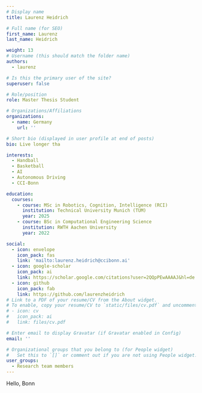 ```yaml
---
# Display name
title: Laurenz Heidrich

# Full name (for SEO)
first_name: Laurenz
last_name: Heidrich

weight: 13
# Username (this should match the folder name)
authors:
  - laurenz

# Is this the primary user of the site?
superuser: false

# Role/position
role: Master Thesis Student

# Organizations/Affiliations
organizations:
  - name: Germany
    url: ''

# Short bio (displayed in user profile at end of posts)
bio: Live longer tha

interests:
  - Handball
  - Basketball
  - AI
  - Autonomous Driving
  - CCI-Bonn

education:
  courses:
    - course: MSc in Robotics, Cognition, Intelligence (RCI)
      institution: Technical University Munich (TUM)
      year: 2025
    - course: BSc in Computational Engineering Science
      institution: RWTH Aachen University
      year: 2022

social:
  - icon: envelope
    icon_pack: fas
    link: 'mailto:laurenz.heidrich@ccibonn.ai'
  - icon: google-scholar
    icon_pack: ai
    link: https://scholar.google.com/citations?user=2QQpPEwAAAAJ&hl=de
  - icon: github
    icon_pack: fab
    link: https://github.com/laurenzheidrich
# Link to a PDF of your resume/CV from the About widget.
# To enable, copy your resume/CV to `static/files/cv.pdf` and uncomment the lines below.
# - icon: cv
#   icon_pack: ai
#   link: files/cv.pdf

# Enter email to display Gravatar (if Gravatar enabled in Config)
email: ''

# Organizational groups that you belong to (for People widget)
#   Set this to `[]` or comment out if you are not using People widget.
user_groups:
  - Research team members
---
```


Hello, Bonn
